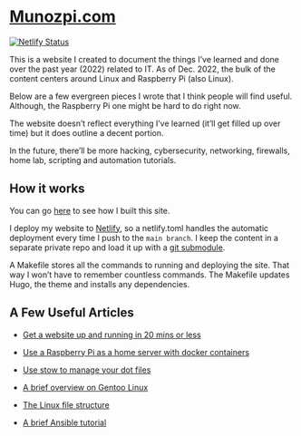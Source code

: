
# [Munozpi.com](https://munozpi.com)


[![Netlify Status](https://api.netlify.com/api/v1/badges/7d00605d-360e-40b0-9125-d32fbb1a817c/deploy-status)](https://app.netlify.com/sites/elaborate-sprite-b67a31/deploys)

This is a website I created to document the things I’ve learned and done over the past year (2022) related to IT. As of Dec. 2022, the bulk of the content centers around Linux and Raspberry Pi (also Linux).

Below are a few evergreen pieces I wrote that I think people will find useful. Although, the Raspberry Pi one might be hard to do right now.

The website doesn’t reflect everything I’ve learned (it’ll get filled up over time) but it does outline a decent portion.

In the future, there’ll be more hacking, cybersecurity, networking, firewalls, home lab, scripting and automation tutorials.


## How it works

You can go [here](https://www.munozpi.com/blog/about-this-site/) to see how I built this site.

I deploy my website to [Netlify](https://netlify.com), so a netlify.toml handles the automatic deployment every time I push to the `main branch`. I keep the content in a separate private repo and load it up with a [git submodule](https://git-scm.com/book/en/v2/Git-Tools-Submodules).

A Makefile stores all the commands to running and deploying the site. That way I won’t have to remember countless commands. The Makefile updates Hugo, the theme and installs any dependencies.

## A Few Useful Articles

- [Get a website up and running in 20 mins or less](https://www.munozpi.com/completed-projects/webserver/)

- [Use a Raspberry Pi as a home server with docker containers](https://www.munozpi.com/completed-projects/rasperrypi-home-server/#post-content-body)

- [Use stow to manage your dot files](https://www.munozpi.com/blog/stow/#post-content-body)

- [A brief overview on Gentoo Linux](https://www.munozpi.com/blog/gentoo/#post-content-body)

- [The Linux file structure](https://www.munozpi.com/blog/linux-file-structure/#post-content-body)

- [A brief Ansible tutorial](https://www.munozpi.com/blog/ansible/)
